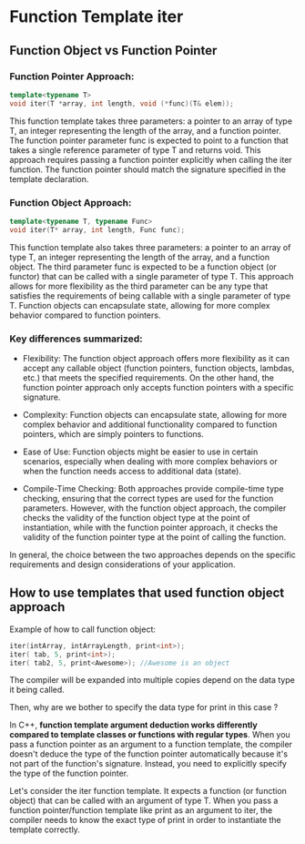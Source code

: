 # Function Template iter

## Function Object vs Function Pointer

### Function Pointer Approach:
```cpp
template<typename T>
void iter(T *array, int length, void (*func)(T& elem));
```

This function template takes three parameters: a pointer to an array of type T, an integer representing the length of the array, and a function pointer.
The function pointer parameter func is expected to point to a function that takes a single reference parameter of type T and returns void.
This approach requires passing a function pointer explicitly when calling the iter function. The function pointer should match the signature specified in the template declaration.

### Function Object Approach:
```cpp
template<typename T, typename Func>
void iter(T* array, int length, Func func);
```

This function template also takes three parameters: a pointer to an array of type T, an integer representing the length of the array, and a function object.
The third parameter func is expected to be a function object (or functor) that can be called with a single parameter of type T.
This approach allows for more flexibility as the third parameter can be any type that satisfies the requirements of being callable with a single parameter of type T.
Function objects can encapsulate state, allowing for more complex behavior compared to function pointers.

### Key differences summarized:

- Flexibility: The function object approach offers more flexibility as it can accept any callable object (function pointers, function objects, lambdas, etc.) that meets the specified requirements. On the other hand, the function pointer approach only accepts function pointers with a specific signature.

- Complexity: Function objects can encapsulate state, allowing for more complex behavior and additional functionality compared to function pointers, which are simply pointers to functions.

- Ease of Use: Function objects might be easier to use in certain scenarios, especially when dealing with more complex behaviors or when the function needs access to additional data (state).

- Compile-Time Checking: Both approaches provide compile-time type checking, ensuring that the correct types are used for the function parameters. However, with the function object approach, the compiler checks the validity of the function object type at the point of instantiation, while with the function pointer approach, it checks the validity of the function pointer type at the point of calling the function.

In general, the choice between the two approaches depends on the specific requirements and design considerations of your application.


## How to use templates that used function object approach

Example of how to call function object:
```cpp
iter(intArray, intArrayLength, print<int>);
iter( tab, 5, print<int>);
iter( tab2, 5, print<Awesome>); //Awesome is an object
```

The compiler will be expanded into multiple copies depend on the data type it being called. 

Then, why are we bother to specify the data type for print<int> in this case ? 

In C++, **function template argument deduction works differently compared to template classes or functions with regular types**. When you pass a function pointer as an argument to a function template, the compiler doesn't deduce the type of the function pointer automatically because it's not part of the function's signature. Instead, you need to explicitly specify the type of the function pointer.

Let's consider the iter function template. It expects a function (or function object) that can be called with an argument of type T. When you pass a function pointer/function template like print as an argument to iter, the compiler needs to know the exact type of print in order to instantiate the template correctly.
